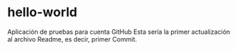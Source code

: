 # hello-world
Aplicación de pruebas para cuenta GitHub
Esta sería la primer actualización al archivo Readme, es decir, primer Commit.
